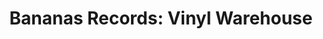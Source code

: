 ---
title: "Bananas Records: Vinyl Warehouse"
url: /saint-petersburg/bananas-records-vinyl-warehouse/
shop: Musik
---